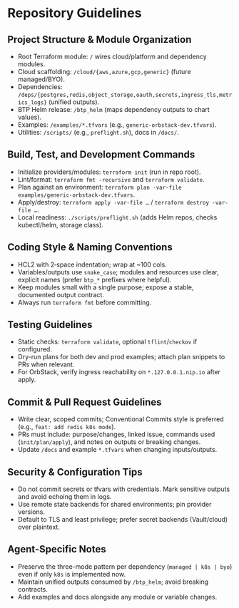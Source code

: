 # Repository Guidelines

## Project Structure & Module Organization
- Root Terraform module: `/` wires cloud/platform and dependency modules.
- Cloud scaffolding: `/cloud/{aws,azure,gcp,generic}` (future managed/BYO).
- Dependencies: `/deps/{postgres,redis,object_storage,oauth,secrets,ingress_tls,metrics_logs}` (unified outputs).
- BTP Helm release: `/btp_helm` (maps dependency outputs to chart values).
- Examples: `/examples/*.tfvars` (e.g., `generic-orbstack-dev.tfvars`).
- Utilities: `/scripts/` (e.g., `preflight.sh`), docs in `/docs/`.

## Build, Test, and Development Commands
- Initialize providers/modules: `terraform init` (run in repo root).
- Lint/format: `terraform fmt -recursive` and `terraform validate`.
- Plan against an environment: `terraform plan -var-file examples/generic-orbstack-dev.tfvars`.
- Apply/destroy: `terraform apply -var-file …` / `terraform destroy -var-file …`.
- Local readiness: `./scripts/preflight.sh` (adds Helm repos, checks kubectl/helm, storage class).

## Coding Style & Naming Conventions
- HCL2 with 2‑space indentation; wrap at ~100 cols.
- Variables/outputs use `snake_case`; modules and resources use clear, explicit names (prefer `btp_*` prefixes where helpful).
- Keep modules small with a single purpose; expose a stable, documented output contract.
- Always run `terraform fmt` before committing.

## Testing Guidelines
- Static checks: `terraform validate`, optional `tflint`/`checkov` if configured.
- Dry-run plans for both dev and prod examples; attach plan snippets to PRs when relevant.
- For OrbStack, verify ingress reachability on `*.127.0.0.1.nip.io` after apply.

## Commit & Pull Request Guidelines
- Write clear, scoped commits; Conventional Commits style is preferred (e.g., `feat: add redis k8s mode`).
- PRs must include: purpose/changes, linked issue, commands used (`init/plan/apply`), and notes on outputs or breaking changes.
- Update `/docs` and example `*.tfvars` when changing inputs/outputs.

## Security & Configuration Tips
- Do not commit secrets or tfvars with credentials. Mark sensitive outputs and avoid echoing them in logs.
- Use remote state backends for shared environments; pin provider versions.
- Default to TLS and least privilege; prefer secret backends (Vault/cloud) over plaintext.

## Agent-Specific Notes
- Preserve the three-mode pattern per dependency (`managed | k8s | byo`) even if only `k8s` is implemented now.
- Maintain unified outputs consumed by `/btp_helm`; avoid breaking contracts.
- Add examples and docs alongside any module or variable changes.
